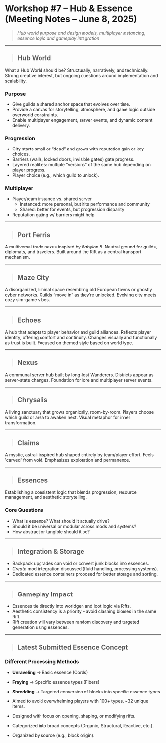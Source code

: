 # Workshop #7 – Hub & Essence (Meeting Notes – June 8, 2025)

> _Hub world purpose and design models, multiplayer instancing, essence logic and gameplay integration_

---

> ## Hub World

What a Hub World should be? Structurally, narratively, and technically. Strong creative interest, but ongoing questions around implementation and scalability.

### Purpose
- Give guilds a shared anchor space that evolves over time.
- Provide a canvas for storytelling, atmosphere, and game logic outside overworld constraints.
- Enable multiplayer engagement, server events, and dynamic content delivery.

### Progression
- City starts small or “dead” and grows with reputation gain or key choices.
- Barriers (walls, locked doors, invisible gates) gate progress.
- Layered realities: multiple “versions” of the same hub depending on player progress.
- Player choice (e.g., which guild to unlock).

### Multiplayer
- Player/team instance vs. shared server
    - Instanced: more personal, but hits performance and community
    - Shared: better for events, but progression disparity
- Reputation gating w/ barriers might help

---

> ## Port Ferris

A multiversal trade nexus inspired by *Babylon 5*. Neutral ground for guilds, diplomats, and travelers. Built around the Rift as a central transport mechanism.

---

> ## Maze City

A disorganized, liminal space resembling old European towns or ghostly cyber networks. Guilds “move in” as they’re unlocked. Evolving city meets cozy sim-game vibes.

---

> ## Echoes

A hub that adapts to player behavior and guild alliances. Reflects player identity, offering comfort and continuity. Changes visually and functionally as trust is built. Focused on themed style based on world type.

---

> ## Nexus

A communal server hub built by long-lost Wanderers. Districts appear as server-state changes. Foundation for lore and multiplayer server events.

---

> ## Chrysalis

A living sanctuary that grows organically, room-by-room. Players choose which guild or area to awaken next. Visual metaphor for inner transformation.

---

> ## Claims

A mystic, astral-inspired hub shaped entirely by team/player effort. Feels 'carved' from void. Emphasizes exploration and permanence.

---

> ## Essences

Establishing a consistent logic that blends progression, resource management, and aesthetic storytelling.

### Core Questions
- What is essence? What should it actually drive?
- Should it be universal or modular across mods and systems?
- How abstract or tangible should it be?

---

> ## Integration & Storage

- Backpack upgrades can void or convert junk blocks into essences.
- *Create* mod integration discussed (fluid handling, processing systems).
- Dedicated essence containers proposed for better storage and sorting.

---

> ## Gameplay Impact

- Essences tie directly into worldgen and loot logic via Rifts.
- Aesthetic consistency is a priority – avoid clashing biomes in the same Rift.
- Rift creation will vary between random discovery and targeted generation using essences.

---

> ## Latest Submitted Essence Concept

### Different Processing Methods
- **Unraveling** → Basic essence (Cords)
- **Fraying** → Specific essence types (Fibers)
- **Shredding** → Targeted conversion of blocks into specific essence types

- Aimed to avoid overwhelming players with 100+ types. ~32 unique items.
- Designed with focus on opening, shaping, or modifying rifts.
- Categorized into broad concepts (Organic, Structural, Reactive, etc.).
- Organized by source (e.g., block origin).

